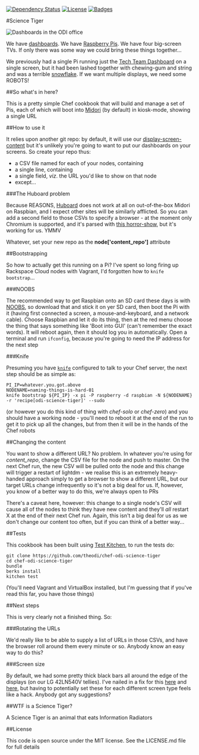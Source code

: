 [![Dependency Status](http://img.shields.io/gemnasium/theodi/chef-odi-science-tiger.svg)](https://gemnasium.com/theodi/chef-odi-science-tiger)
[![License](http://img.shields.io/:license-mit-blue.svg)](http://theodi.mit-license.org)
[![Badges](http://img.shields.io/:badges-3/3-ff6799.svg)](https://github.com/badges/badgerbadgerbadger)

#Science Tiger

![Dashboards in the ODI office](https://i.imgflip.com/8t5qu.jpg)

We have [dashboards](https://github.com/theodi/dashboards/). We have [Raspberry Pis](http://www.raspberrypi.org/). We have four big-screen TVs. If only there was some way we could bring these things together...

We previously had a single Pi running just the [Tech Team Dashboard](http://dashboards.theodi.org/tech) on a single screen, but it had been lashed together with chewing-gum and string and was a terrible [snowflake](http://martinfowler.com/bliki/SnowflakeServer.html). If we want multiple displays, we need some ROBOTS!

##So what's in here?

This is a pretty simple Chef cookbook that will build and manage a set of Pis, each of which will boot into [Midori](http://midori-browser.org/) (by default) in kiosk-mode, showing a single URL

##How to use it

It relies upon another git repo: by default, it will use our [display-screen-content](https://github.com/theodi/display-screen-content) but it's unlikely you're going to want to put our dashboards on your screens. So create your repo thus:

* a CSV file named for each of your nodes, containing
* a single line, containing
* a single field, _viz_. the URL you'd like to show on that node
* except...

###The Huboard problem

Because REASONS, [Huboard](https://huboard.com/) does not work at all on out-of-the-box Midori on Raspbian, and I expect other sites will be similarly afflicted. So you can add a second field to those CSVs to specify a browser - at the moment only Chromium is supported, and it's parsed with [this horror-show](https://github.com/theodi/chef-odi-science-tiger/blob/master/templates/default/runbrowser.erb), but it's working for us. YMMV

Whatever, set your new repo as the __node['content_repo']__ attribute

##Bootstrapping

So how to actually get this running on a Pi? I've spent so long firing up Rackspace Cloud nodes with Vagrant, I'd forgotten how to `knife bootstrap`...

###NOOBS

The recommended way to get Raspbian onto an SD card these days is with [NOOBS](http://www.raspberrypi.org/introducing-the-new-out-of-box-software-noobs/), so download that and stick it on yer SD card, then boot the Pi with it (having first connected a screen, a mouse-and-keyboard, and a network cable). Choose Raspbian and let it do its thing, then at the red menu choose the thing that says something like 'Boot into GUI' (can't remember the exact words). It will reboot again, then it should log you in automatically. Open a terminal and run `ifconfig`, because you're going to need the IP address for the next step

###Knife

Presuming you have [`knife`](http://docs.opscode.com/knife.html) configured to talk to your Chef server, the next step should be as simple as:

    PI_IP=whatever.you.got.above
    NODENAME=naming-things-is-hard-01
    knife bootstrap ${PI_IP} -x pi -P raspberry -d raspbian -N ${NODENAME} -r 'recipe[odi-science-tiger]' --sudo

(or however you do this kind of thing with _chef-solo_ or _chef-zero_) and you should have a working node - you'll need to reboot it at the end of the run to get it to pick up all the changes, but from then it will be in the hands of the Chef robots

##Changing the content

You want to show a different URL? No problem. In whatever you're using for _content_repo_, change the CSV file for the node and push to master. On the next Chef run, the new CSV will be pulled onto the node and this change will trigger a restart of lightdm - we realise this is an extremely heavy-handed approach simply to get a browser to show a different URL, but our target URLs change infrequently so it's not a big deal for us. If, however, you know of a better way to do this, we're always open to PRs

There's a caveat here, however: this change to a single node's CSV will cause all of the nodes to think they have new content and they'll _all_ restart X at the end of their next Chef run. Again, this isn't a big deal for us as we don't change our content too often, but if you can think of a better way...

##Tests

This cookbook has been built using [Test Kitchen](http://kitchen.ci/), to run the tests do:

    git clone https://github.com/theodi/chef-odi-science-tiger
    cd chef-odi-science-tiger
    bundle
    berks install
    kitchen test

(You'll need Vagrant and VirtualBox installed, but I'm guessing that if you've read this far, you have those things)

##Next steps

This is very clearly not a finished thing. So:

###Rotating the URLs

We'd really like to be able to supply a list of URLs in those CSVs, and have the browser roll around them every minute or so. Anybody know an easy way to do this?

###Screen size

By default, we had some pretty thick black bars all around the edge of the displays (on our LG 42LN540V tellies). I've nailed in a fix for this [here](https://github.com/theodi/chef-odi-science-tiger/blob/master/templates/default/config.txt.erb) and [here](https://github.com/theodi/chef-odi-science-tiger/blob/master/attributes/default.rb), but having to potentially set these for each different screen type feels like a hack. Anybody got any suggestions?

##WTF is a Science Tiger?

A Science Tiger is an animal that eats Information Radiators

##License

This code is open source under the MIT license. See the LICENSE.md file for full details
